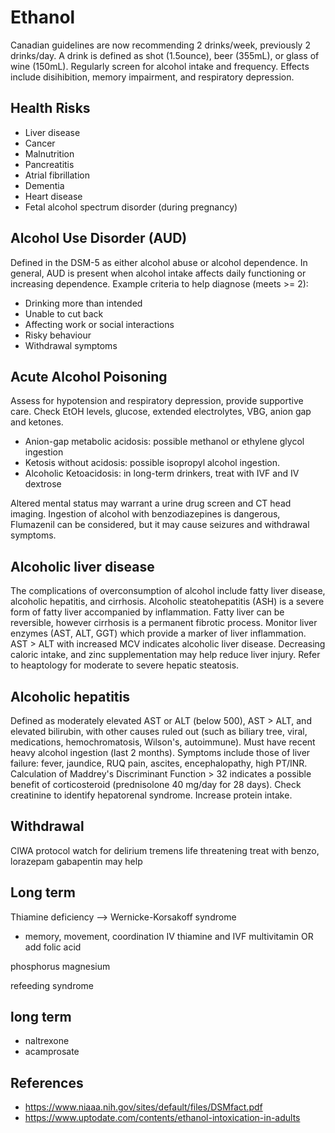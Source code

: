 # Ethanol
Canadian guidelines are now recommending 2 drinks/week, previously 2 drinks/day. A drink is defined as shot (1.5ounce), beer (355mL), or glass of wine (150mL). Regularly screen for alcohol intake and frequency. Effects include disihibition, memory impairment, and respiratory depression.

## Health Risks
- Liver disease
- Cancer
- Malnutrition
- Pancreatitis
- Atrial fibrillation
- Dementia
- Heart disease
- Fetal alcohol spectrum disorder (during pregnancy)

## Alcohol Use Disorder (AUD)
Defined in the DSM-5 as either alcohol abuse or alcohol dependence. In general, AUD is present when alcohol intake affects daily functioning or increasing dependence. Example criteria to help diagnose (meets >= 2):

- Drinking more than intended
- Unable to cut back
- Affecting work or social interactions
- Risky behaviour
- Withdrawal symptoms

## Acute Alcohol Poisoning
Assess for hypotension and respiratory depression, provide supportive care. Check EtOH levels, glucose, extended electrolytes, VBG, anion gap and ketones.
- Anion-gap metabolic acidosis: possible methanol or ethylene glycol ingestion
- Ketosis without acidosis: possible isopropyl alcohol ingestion.
- Alcoholic Ketoacidosis: in long-term drinkers, treat with IVF and IV dextrose

Altered mental status may warrant a urine drug screen and CT head imaging. Ingestion of alcohol with benzodiazepines is dangerous, Flumazenil can be considered, but it may cause seizures and withdrawal symptoms.

## Alcoholic liver disease
The complications of overconsumption of alcohol include fatty liver disease, alcoholic hepatitis, and cirrhosis. Alcoholic steatohepatitis (ASH) is a severe form of fatty liver accompanied by inflammation. Fatty liver can be reversible, however cirrhosis is a permanent fibrotic process. Monitor liver enzymes (AST, ALT, GGT) which provide a marker of liver inflammation. AST > ALT with increased MCV indicates alcoholic liver disease. Decreasing caloric intake, and zinc supplementation may help reduce liver injury. Refer to heaptology for moderate to severe hepatic steatosis.

## Alcoholic hepatitis
Defined as moderately elevated AST or ALT (below 500), AST > ALT, and elevated bilirubin, with other causes ruled out (such as biliary tree, viral, medications, hemochromatosis, Wilson's, autoimmune). Must have recent heavy alcohol ingestion (last 2 months). Symptoms include those of liver failure: fever, jaundice, RUQ pain, ascites, encephalopathy, high PT/INR. Calculation of Maddrey's Discriminant Function > 32 indicates a possible benefit of corticosteroid (prednisolone 40 mg/day for 28 days). Check creatinine to identify hepatorenal syndrome. Increase protein intake.

## Withdrawal
CIWA protocol
watch for delirium tremens
life threatening
treat with benzo, lorazepam
gabapentin may help

## Long term
Thiamine deficiency --> Wernicke-Korsakoff syndrome 
- memory, movement, coordination
IV thiamine and IVF
multivitamin OR add folic acid

phosphorus
magnesium

refeeding syndrome

## long term
- naltrexone
- acamprosate


## References
- https://www.niaaa.nih.gov/sites/default/files/DSMfact.pdf
- https://www.uptodate.com/contents/ethanol-intoxication-in-adults
